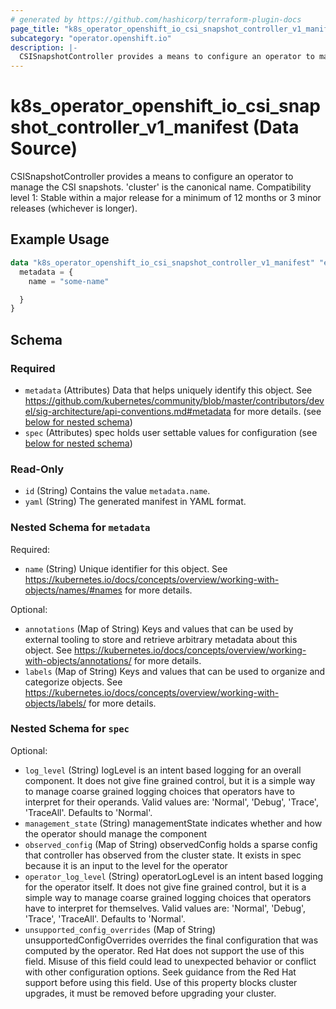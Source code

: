 ```yaml
---
# generated by https://github.com/hashicorp/terraform-plugin-docs
page_title: "k8s_operator_openshift_io_csi_snapshot_controller_v1_manifest Data Source - terraform-provider-k8s"
subcategory: "operator.openshift.io"
description: |-
  CSISnapshotController provides a means to configure an operator to manage the CSI snapshots. 'cluster' is the canonical name.  Compatibility level 1: Stable within a major release for a minimum of 12 months or 3 minor releases (whichever is longer).
---
```


# k8s_operator_openshift_io_csi_snapshot_controller_v1_manifest (Data Source)

CSISnapshotController provides a means to configure an operator to manage the CSI snapshots. 'cluster' is the canonical name.  Compatibility level 1: Stable within a major release for a minimum of 12 months or 3 minor releases (whichever is longer).

## Example Usage

```terraform
data "k8s_operator_openshift_io_csi_snapshot_controller_v1_manifest" "example" {
  metadata = {
    name = "some-name"

  }
}
```

<!-- schema generated by tfplugindocs -->
## Schema

### Required

- `metadata` (Attributes) Data that helps uniquely identify this object. See https://github.com/kubernetes/community/blob/master/contributors/devel/sig-architecture/api-conventions.md#metadata for more details. (see [below for nested schema](#nestedatt--metadata))
- `spec` (Attributes) spec holds user settable values for configuration (see [below for nested schema](#nestedatt--spec))

### Read-Only

- `id` (String) Contains the value `metadata.name`.
- `yaml` (String) The generated manifest in YAML format.

<a id="nestedatt--metadata"></a>
### Nested Schema for `metadata`

Required:

- `name` (String) Unique identifier for this object. See https://kubernetes.io/docs/concepts/overview/working-with-objects/names/#names for more details.

Optional:

- `annotations` (Map of String) Keys and values that can be used by external tooling to store and retrieve arbitrary metadata about this object. See https://kubernetes.io/docs/concepts/overview/working-with-objects/annotations/ for more details.
- `labels` (Map of String) Keys and values that can be used to organize and categorize objects. See https://kubernetes.io/docs/concepts/overview/working-with-objects/labels/ for more details.


<a id="nestedatt--spec"></a>
### Nested Schema for `spec`

Optional:

- `log_level` (String) logLevel is an intent based logging for an overall component.  It does not give fine grained control, but it is a simple way to manage coarse grained logging choices that operators have to interpret for their operands.  Valid values are: 'Normal', 'Debug', 'Trace', 'TraceAll'. Defaults to 'Normal'.
- `management_state` (String) managementState indicates whether and how the operator should manage the component
- `observed_config` (Map of String) observedConfig holds a sparse config that controller has observed from the cluster state.  It exists in spec because it is an input to the level for the operator
- `operator_log_level` (String) operatorLogLevel is an intent based logging for the operator itself.  It does not give fine grained control, but it is a simple way to manage coarse grained logging choices that operators have to interpret for themselves.  Valid values are: 'Normal', 'Debug', 'Trace', 'TraceAll'. Defaults to 'Normal'.
- `unsupported_config_overrides` (Map of String) unsupportedConfigOverrides overrides the final configuration that was computed by the operator. Red Hat does not support the use of this field. Misuse of this field could lead to unexpected behavior or conflict with other configuration options. Seek guidance from the Red Hat support before using this field. Use of this property blocks cluster upgrades, it must be removed before upgrading your cluster.
